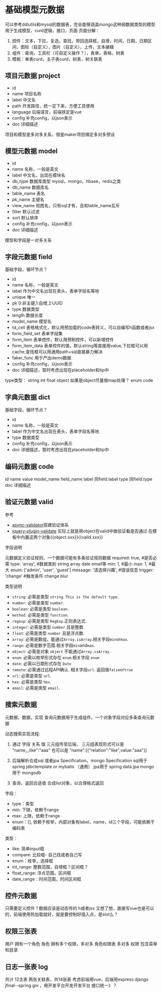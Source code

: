 # 基础模型元数据

可以参考ddlutils和mysql的数据表，完全能够涵盖mongo这种弱数据类型的模型
用于生成模型，curd逻辑，接口，页面
页面分解：
1. 控件：文本，下拉，复选，查找，带回选择框，自增，时间，日期，日期区间，图标（自定义），图片（自定义），上传，文本编辑
2. 组件：查询，工具栏（可自定义操作？），表单，表格，树表
3. 模板：单表curd，主子表curd，树表，树关联表

## 项目元数据 project
- id
- name 项目名称
- label 中文名
- path 开发路径，统一定下来，方便工具使用
- language 后端语言，前端铁定是vue
- config 补充config，以json表示
- doc 详细描述

项目和模型是多对多关系，借鉴maker项目搞定多对多预设
## 模型元数据 model
- id
- name 名称，一般是英文
- label 中文名，出现在模块名
- db_type 数据库类型 mysql，mongo，hbase，redis之类
- db_name 数据库名
- table_name 表名
- pk_name 主键名
- view_name 视图名，只有sql才有，且和table_name互斥
- filter 默认过滤
- sort 默认排序
- config 补充config，以json表示
- doc 详细描述

模型和字段是一对多关系
## 字段元数据 field
基础字段，循环节点？
- id
- name 名称，一般是英文
- label 作为中文名出现在表头，表单字段名等地
- unique 唯一
- pk 0:非主键,1:自增,2:UUID
- type 数据类型
- length 数据长度
- model_name 模型名
- td_cell 表格格式化，默认用预加载的code表转义，可以自编写h函数或者jsx
- form_field_set 表单字段集
- form_item 表单控件，默认用预制控件，可以新增控件
- form_item_data 表单控件的值，默认string等直接用value,下拉框可以用cache,查找框可以用通用path+sql直接暴力解决
- faker_func 用于产出demo数据
- config 补充config，以json表示
- doc 详细描述，暂时考虑出现在placeholder和tip中
<!-- - obejct_detail language+company.project.domain.Model -->

type类型：
string
int
float
object 如果是object尽量做map处理？
enum
code

## 字典元数据 dict
基础字段，循环节点？
- id
- name 名称，一般是英文
- label 作为中文名出现在表头，表单字段名等地
- type 数据类型
- config 补充config，以json表示
- doc 详细描述，暂时考虑出现在placeholder和tip中

## 编码元数据 code
id
name
value
model_name
field_name
label 同field.label
type 同field.type
doc 详细描述


## 验证元数据 valid
参考
- [async-validator](https://github.com/yiminghe/async-validator)搭建验证体系
- [jquery-plugin-validate](http://www.runoob.com/jquery/jquery-plugin-validate.html)
实际上就是用object在valid中做验证看是否通过
在模板中内置这两个对象{{object.xxx}}{{valid.xxx}}


字段说明

元数据定义验证规则，一个数据可能有多条验证规则数据
required: true, #是否必需
type: 'array',  #数据类别 string array date email等
min: 1,			#最小
max: 1,			#最大
enum: ['admin', 'user', 'guest']
message: '请选择兴趣', #错误信息
trigger: 'change'      #触发条件 change blur

类型说明

* `string`: 必需是类型 `string`. `This is the default type.`
* `number`: 必需是类型 `number`.
* `boolean`: 必需是类型 `boolean`.
* `method`: 必需是类型 `function`.
* `regexp`: 必需是类型 `RegExp`.正则表达式.
* `integer`: 必需是类型 `number` 且是整数.
* `float`: 必需是类型 `number` 且是浮点数.
* `array`: 必需是数组，能通过`Array.isArray`.相关字段`min`or`max`.
* `range`: 必需是数字范围.相关字段`min`and`max`.
* `object`: 必需是对象 `object` 不能通过`Array.isArray`.
* `enum`: 必需以枚举形式存在 `enum`.相关字段 `enum`
* `date`: 必需以日期形式存在 `Date`
* `remote`: 必需通过远程API确认. 相关字段`url`. 返回值`false`or`true`
* `url`: 必需是类型 `url`.
* `hex`: 必需是类型 `hex`.
* `email`: 必需是类型 `email`.

## 搜索元数据
元数据，数据，实现
查询元数据用于生成组件，一个对象字段对应多条查询元数据

动态搜索实现流程:
1. 通过 字段 关系 值 三元组传至后端，
三元组表现形式可以是
"name__like":"aaa"
也可以是
"name":[{"relation":"like",value:"aaa"}]

2. 后端解析合成sql 或者jpa Specification，mongo Specification
sql用于 spring jdbctemplate or mybatis （通用）
jpa用于 spring data jpa
mongo用于 mongodb

3. 查询，返回合适值
合成list对象，以合理格式返回


字段：
- type：类型
- min: 下限，依赖于range
- max: 上限，依赖于range
- enum：[], 依赖于枚举，内部对象有label，name，id三个字段，可能依赖于编码表

类型：
- like:  简单input框
- compare: 比较框- 自己找或者自己写
- enum：枚举，选择框
- int_range: 整数范围，自增框？区间框？
- float_range: 浮点范围，区间框
- date_range：时间范围，时间区间框

## 控件元数据
只需要定义控件？数据应该是动态传的
h或者jsx
又想了想，直接写vue也是可以的，前端使用热加载就好，就是要控制好插入点，是slot么？

## 权限三张表
用户 拥有一个角色
角色 拥有多个权限，多对多
角色权限表 多对多
权限 包含菜单和目录

## 日志一张表 log

共计 12主表 两张关联表，共14张表
考虑前端用vue，后端用express django jfinal--spring gni ，用开发平台开发开发平台
接口统一》？
